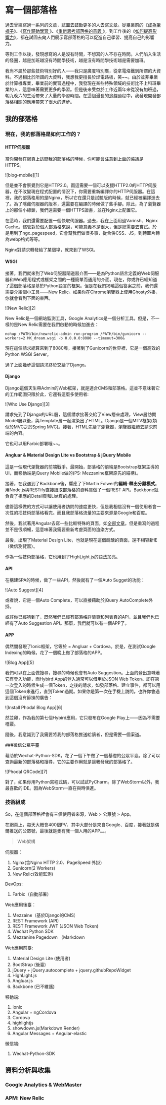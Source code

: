 寫一個部落格
===

過去曾經寫過一系列的文章，試圖去鼓勵更多的人去寫文章。從畢業前的《[成為筆桿子](https://www.phodal.com/blog/think-of-rework-be-a-writer/)》、《[寫作驅動學習
](https://www.phodal.com/blog/write-driven-learning/)》、《[重新思考部落格的意義
](https://www.phodal.com/blog/rethink-why-write-blog/)》，到工作後的《[如何提高影響力](https://www.phodal.com/blog/how-to-improve-impact/)》，都在試圖去向人們展示寫部落格的可以促進自己學習、提高自己的影響力。

等到工作以後，發現想寫的人是沒有時間，不想寫的人不存在時間。人們陷入生活的怪圈，越是加班越沒有時間學技術，越是沒有時間學技術越是需要加班。

我尚不屬於那些技術特別好的人——我只是廣度特別廣，從拿電烙鐵到所謂的大資料。不過相比於所謂的大資料，我想我更擅長於焊電路板，笑~~。由於並非畢業於計算機專業，畢業前的實習過程中，我發現在某些特殊領域的技術比不上科班畢業的人，這意味著需要更多的學習。但是後來受益於工作近兩年來從沒有加班過，朝九晚六的生活帶來了大量的學習時間。在這個漫長的追趕過程中，我發現開發部落格相關的應用帶來了很大的進步。

我的部落格
---

### 現在，我的部落格是如何工作的？

#### HTTP伺服器

當你開發在網頁上訪問我的部落格的時候，你可能會注意到上面的協議是HTTPS。

![blog-mobile][1]

但是並不會察覺到它是HTTP2.0。而這需要一個可以支援HTTP2.0的HTTP伺服器，在不改變現在程式配置的情況下，你需要重新編譯你的HTTP伺服器。在這裡，我的部落格用的是Nginx，所以它在還只是試驗版的時候，就已經被編譯進去了。為了隱藏伺服器的版本，還需要在編譯的時候做了些手腳。除此，為了瀏覽器上的那個小綠鎖，我們還需要一個HTTPS證書，並在Nginx上配置它。

在這時，我們還需要配置一個快取伺服器。過去，我在上面用過Varinsh、Nginx Cache。儘管對於個人部落格來說，可能意義不是很大，但是總需要去嘗試。於是用到了ngx_pagespeed，它會幫我們做很多事，從合併CSS、JS，到轉圖片轉為webp格式等等。

Nginx對請求轉發給了某個埠，就來到了WSGI。

#### WSGI

接著，我們就來到了Web伺服器閘道器介面——是為Python語言定義的Web伺服器和Web應用程式或框架之間的一種簡單而通用的介面。現在，你或許已經知道了這個部落格是基於Python語言的框架。但是在我們揭曉這個答案之前，我們還需要介紹個小工具——New Relic。如果你在Chrome瀏覽器上使用Ghosty外掛，你就會看到下面的東西。

![New Relic][2]

New Relic是一個網站監測工具，Google Analytics是一個分析工具。但是，不一樣的是New Relic需要在我們啟動的時候加進去：

```
nohup /PATH/bin/newrelic-admin run-program /PATH/bin/gunicorn --workers=2 MK_dream.wsgi -b 0.0.0.0:8080 --timeout=300&
```

現在這個請求總算來到了8080埠，接著到了Gunicorn的世界裡，它是一個高效的Python WSGI Server。

過了上面幾步這個請求終於交給了Django。

#### Django

Django這個天生帶Admin的Web框架，就是適合CMS和部落格。這並不意味著它的工作範圍只限於此，它還有這麼多使用者:

![Who Use Django][3]

請求先到了Django的URL層，這個請求接著交給了View層來處理，View層訪問Model層以後，與Template層一起渲染出了HTML。Django是一個MTV框架(類似於MVC之於Spring MVC)。接著，HTML先給了瀏覽器，瀏覽器繼續去請求前端的內容。

它也可以用Farbic部署哦~~。

#### Angluar & Material Design Lite vs Bootstrap & jQuery Mobile

這是一個現代瀏覽器的前端戰爭。最開始，部落格的前端是Bootstrap框架主導的UI，而移動端是jQuery Mobile做的(PS: Mezzanine框架原先的結構)。

接著，在我遇到了Backbone後，響應了下Martin Folwer的**編輯-釋出分離模式**。用Node.js與RESTify直接讀取部落格的資料庫做了一個REST API。Backbone就負責了相應的Detail頁和List頁的處理。

儘管這樣做的方式可以讓使用者訪問的速度更快，但是我相信沒有一個使用者會一次性的把技術部落格看完。而且我部落格流量的主要來源是Google和百度。

然後，我試著用Angular去寫一些比較特殊的頁面，如[全部文章](https://www.phodal.com/all/)。但是重寫的過程並不是很順暢，這意味著我需要重新考慮頁面的渲染方式。

最後，出現了Material Design Lite，也就是現在這個醜醜的頁面，還不相容新IE（微信瀏覽器）。

作為一個技術部落格，它也用到了HighLight.js的語法加亮。

#### API

在構建SPA的時候，做了一些API，然後就有了一個Auto Sugget的功能：

![Auto Suggest][4]

或者說，它是一個Auto Complete，可以直接藉助於jQuery AutoComplete外掛。

或許你已經猜到了，既然我們已經有部落格詳情頁和列表頁的API，並且我們也已經有了Auto Suggestion API。那麼，我們就可以有一個APP了。

#### APP

偶然間發現了Ionic框架，它等於 = Angluar + Cordova。於是，在測試Google Indexing的時候，花了一個晚上做了部落格的APP。

![Blog App][5]

我們可以在上面做搜尋，搜尋的時候也會有Auto Suggestion。上面的登出意味著它有登入功能，而Hybird App的登入通常可以借用於JSON Web Token。即在第一次登入的時候生成一個Token，之後的請求，如發部落格、建立事件，都可以用這個Token來進行，直到Token過期。如果你是第一次在手機上訪問，也許你會遇到這個沒有節操的廣告：

![Install Phodal Blog App][6]

然並卵，作為我的第七個Hybird應用，它只發布在Google Play上——因為不需要稽覈。

隨後，我意識到了我需要將我的部落格推送給讀者，但是需要一個渠道。

###微信公眾平臺

藉助於Wechat-Python-SDK，花了一個下午做了一個基礎的公眾平臺。除了可以查詢最新的部落格和搜尋，它的主要作用就是讓我發我的部落格了。

![Phodal QRCode][7]

對了，如果你用Python寫程式碼，可以試試PyCharm。除了WebStorm以外，我最喜歡的IDE。因為WebStorm一直在與時俱進。


### 技術組成

So，在這個部落格裡會有三個使用者來源，Web > 公眾號 > App。

在網頁上，每天大概會400個PV，其中大部分是來自Google、百度，接著就是偶爾推送的公眾號，最後就是隻有我一個人用的APP。。。

> Web架構

伺服器：

1. Nginx(含Nginx HTTP 2.0、PageSpeed 外掛)
2. Gunicorn(2 Workers)
3. New Relic(效能監測)

DevOps:

1. Farbic（自動部署）

Web應用後臺：

1. Mezzaine（基於Django的CMS）
2. REST Framework (API)
3. REST Framework JWT (JSON Web Token)
4. Wechat Python SDK
5. Mezzanine Pagedown （Markdown

Web應用前臺:

1. Material Design Lite (使用者)
2. BootStrap (後臺)
3. jQuery + jQuery.autocomplete + jquery.githubRepoWidget
4. HighLight.js
5. Angluar.js
6. Backbone (已不維護)

移動端:

1. Ionic
2. Angular + ngCordova
3. Cordova
4. highlightjs
5. showdown.js(Markdown Render)
6. Angular Messages + Angular-elastic

微信端:

1. Wechat-Python-SDK

資料分析與收集
---

### Google Analytics & WebMaster

### APM: New Relic
